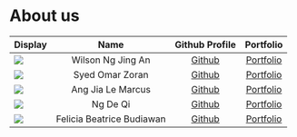 # About us

Display |       Name        |                Github Profile                | Portfolio 
--------|:-----------------:|:--------------------------------------------:|:---------:
![](https://via.placeholder.com/100.png?text=Photo) | Wilson Ng Jing An |        [Github](https://github.com/)         | [Portfolio](docs/team/johndoe.md)
![](https://via.placeholder.com/100.png?text=Photo) |  Syed Omar Zoran  |   [Github](https://github.com/zoranabc201)   | [Portfolio](team/syedomarzoran.md)
![](https://via.placeholder.com/100.png?text=Photo) | Ang Jia Le Marcus |        [Github](https://github.com/OVReader)         | [Portfolio](team/ovreader.md)
![](https://via.placeholder.com/100.png?text=Photo) |     Ng De Qi      |     [Github](https://github.com/ngdeqi)      | [Portfolio](docs/team/johndoe.md)
![](https://via.placeholder.com/100.png?text=Photo) | Felicia Beatrice Budiawan | [Github](https://github.com/FeliciaBeatrice) | [Portfolio](docs/team/johndoe.md)